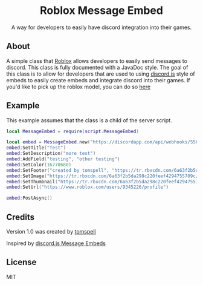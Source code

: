<div align="center">
	<h1>Roblox Message Embed</h1>
	<p>A way for developers to easily have discord integration into their games.</p>
</div>

## About

 A simple class that [Roblox](https://www.roblox.com) allows developers to easily send messages to discord. This class is fully documented with a JavaDoc style. The goal of this class is to allow for developers that are used to using [discord.js](https://discord.js.org/#/) style of embeds to easily create embeds and integrate discord into their games. If you'd like to pick up the roblox model, you can do so [here](https://www.roblox.com/library/5390222472/MessageEmbed)

## Example
This example assumes that the class is a child of the server script.
```lua
local MessageEmbed = require(script.MessageEmbed)

local embed = MessageEmbed.new("https://discordapp.com/api/webhooks/556545042198560798/Kjk3NvUGZgyWvq4vNoKg5xKgKp1K2YiQEV4uj8fvScbZVkxzO8VnpyYYiqFNU_Feqy3a")
embed:SetTitle("Test")
embed:SetDescription("more test")
embed:AddField("testing", "other testing")
embed:SetColor(16770680)
embed:SetFooter("created by tomspell", "https://tr.rbxcdn.com/6a63f2b5da298c220feef4294755709c/150/150/AvatarHeadshot/Png")
embed:SetImage("https://tr.rbxcdn.com/6a63f2b5da298c220feef4294755709c/150/150/AvatarHeadshot/Png")
embed:SetThumbnail("https://tr.rbxcdn.com/6a63f2b5da298c220feef4294755709c/150/150/AvatarHeadshot/Png")
embed:SetUrl("https://www.roblox.com/users/9345226/profile")

embed:PostAsync()
```

## Credits
Version 1.0 was created by [tomspell](https://www.roblox.com/users/9345226/profile)

Inspired by [discord.js Message Embeds](https://discord.js.org/#/docs/main/stable/class/MessageEmbed)

## License

MIT